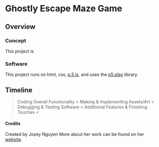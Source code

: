 # Ghostly Escape Maze Game #

## Overview ##

### Concept ###
This project is

### Software ###

This project runs on html, css, [p.5.js](https://p5js.org/), and uses the [p5.play](http://molleindustria.github.io/p5.play/) library.

## Timeline ##
> Coding Overall Functionality <
> Making & Implementing Assets/Art <
> Debugging & Testing Software <
> Additional Features & Finishing Touches <


#### Credits ####

Created by Jozey Nguyen
More about her work can be found on her [website](https://joko28.github.io/portfolio/index.html).
